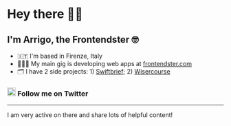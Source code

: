 Hey there 👋🏼
========================

I'm Arrigo, the Frontendster 🤓
-------------

*   🇮🇹  I'm based in Firenze, Italy
*   🧑🏼‍💻  My main gig is developing web apps at [frontendster.com](http://www.frontendster.com/)
*   🗂  I have 2 side projects: 1) [Swiftbrief](http://www.swiftbrief.com); 2) [Wisercourse](http://www.wisercourse.com)
                
### <span align="left"><a href="https://www.twitter.com/ArrigoLupori" target="_blank" rel="noreferrer"><img src="https://raw.githubusercontent.com/danielcranney/readme-generator/main/public/icons/socials/twitter.svg" width="20" height="20" /></a></span> Follow me on Twitter
-------------
I am very active on there and share lots of helpful content!
